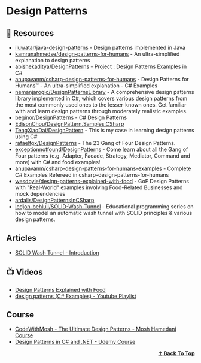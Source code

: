 # Design Patterns

## 📘 Resources

- [iluwatar/java-design-patterns](https://github.com/iluwatar/java-design-patterns) - Design patterns implemented in Java
- [kamranahmedse/design-patterns-for-humans](https://github.com/kamranahmedse/design-patterns-for-humans) - An ultra-simplified explanation to design patterns
- [abishekaditya/DesignPatterns](https://github.com/abishekaditya/DesignPatterns) - Project : Design Patterns Examples in C#
- [anupavanm/csharp-design-patterns-for-humans](https://github.com/anupavanm/csharp-design-patterns-for-humans) - Design Patterns for Humans™ - An ultra-simplified explanation - C# Examples
- [nemanjarogic/DesignPatternsLibrary](https://github.com/nemanjarogic/DesignPatternsLibrary) - A comprehensive design patterns library implemented in C#, which covers various design patterns from the most commonly used ones to the lesser-known ones. Get familiar with and learn design patterns through moderately realistic examples.
- [beginor/DesignPatterns](https://github.com/beginor/DesignPatterns) - C# Design Patterns
- [EdisonChou/DesignPattern.Samples.CSharp](https://github.com/EdisonChou/DesignPattern.Samples.CSharp)
- [TengXiaoDai/DesignPattern](https://github.com/TengXiaoDai/DesignPattern) - This is my case in learning design patterns using C#
- [rafaelfgx/DesignPatterns](https://github.com/rafaelfgx/DesignPatterns) - The 23 Gang of Four Design Patterns.
- [exceptionnotfound/DesignPatterns](https://github.com/exceptionnotfound/DesignPatterns) - Come learn about all the Gang of Four patterns (e.g. Adapter, Facade, Strategy, Mediator, Command and more) with C# and food examples!
- [anupavanm/csharp-design-patterns-for-humans-examples](https://github.com/anupavanm/csharp-design-patterns-for-humans-examples) - Complete C# Examples Refereed in csharp-design-patterns-for-humans
- [wesdoyle/design-patterns-explained-with-food](https://github.com/wesdoyle/design-patterns-explained-with-food) - GoF Design Patterns with "Real-World" examples involving Food-Related Businesses and mock dependencies
- [ardalis/DesignPatternsInCSharp](https://github.com/ardalis/DesignPatternsInCSharp)
- [ledjon-behluli/SOLID-Wash-Tunnel](https://github.com/ledjon-behluli/SOLID-Wash-Tunnel) - Educational programming series on how to model an automatic wash tunnel with SOLID principles & various design patterns.
## Articles
- [SOLID Wash Tunnel - Introduction](https://www.ledjonbehluli.com/posts/wash-tunnel/introduction/)

## 📺 Videos
- [Design Patterns Explained with Food](https://www.youtube.com/playlist?list=PL3_YUnRN3Uhi-__AdJ3yWgDB95_GYeX3x)
- [design patterns (C# Examples) - Youtube Playlist](https://www.youtube.com/playlist?list=PLOeFnOV9YBa4ary9fvCULLn7ohNKR6Ees)

## Course
- [CodeWithMosh - The Ultimate Design Patterns - Mosh Hamedani Course](https://codewithmosh.com/p/design-patterns)
- [Design Patterns in C# and .NET - Udemy Course](https://www.udemy.com/course/design-patterns-csharp-dotnet/)

<div align="right">
  <b><a href="#contents">↥ Back To Top</a></b>
</div>